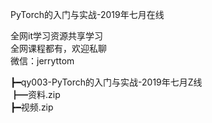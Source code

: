 PyTorch的入门与实战-2019年七月在线

全网it学习资源共享学习<br>全网课程都有，欢迎私聊<br>微信：jerryttom<br>

┣━qy003-PyTorch的入门与实战-2019年七月Z线<br> ┣━资料.zip<br> ┣━视频.zip